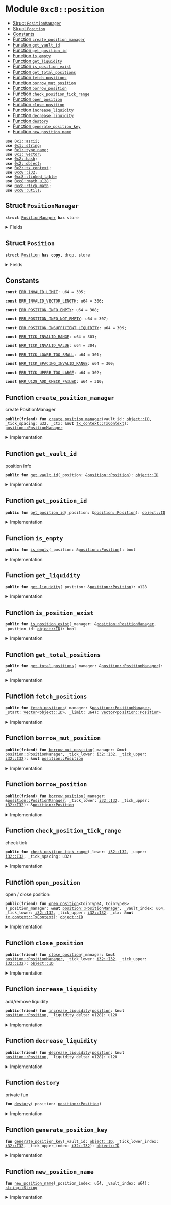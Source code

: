 
<a name="0xc8_position"></a>

# Module `0xc8::position`



-  [Struct `PositionManager`](#0xc8_position_PositionManager)
-  [Struct `Position`](#0xc8_position_Position)
-  [Constants](#@Constants_0)
-  [Function `create_position_manager`](#0xc8_position_create_position_manager)
-  [Function `get_vault_id`](#0xc8_position_get_vault_id)
-  [Function `get_position_id`](#0xc8_position_get_position_id)
-  [Function `is_empty`](#0xc8_position_is_empty)
-  [Function `get_liquidity`](#0xc8_position_get_liquidity)
-  [Function `is_position_exist`](#0xc8_position_is_position_exist)
-  [Function `get_total_positions`](#0xc8_position_get_total_positions)
-  [Function `fetch_positions`](#0xc8_position_fetch_positions)
-  [Function `borrow_mut_position`](#0xc8_position_borrow_mut_position)
-  [Function `borrow_position`](#0xc8_position_borrow_position)
-  [Function `check_position_tick_range`](#0xc8_position_check_position_tick_range)
-  [Function `open_position`](#0xc8_position_open_position)
-  [Function `close_position`](#0xc8_position_close_position)
-  [Function `increase_liquidity`](#0xc8_position_increase_liquidity)
-  [Function `decrease_liquidity`](#0xc8_position_decrease_liquidity)
-  [Function `destory`](#0xc8_position_destory)
-  [Function `generate_position_key`](#0xc8_position_generate_position_key)
-  [Function `new_position_name`](#0xc8_position_new_position_name)


<pre><code><b>use</b> <a href="">0x1::ascii</a>;
<b>use</b> <a href="">0x1::string</a>;
<b>use</b> <a href="">0x1::type_name</a>;
<b>use</b> <a href="">0x1::vector</a>;
<b>use</b> <a href="../../../.././build/Sui/docs/hash.md#0x2_hash">0x2::hash</a>;
<b>use</b> <a href="../../../.././build/Sui/docs/object.md#0x2_object">0x2::object</a>;
<b>use</b> <a href="../../../.././build/Sui/docs/tx_context.md#0x2_tx_context">0x2::tx_context</a>;
<b>use</b> <a href="i32.md#0xc8_i32">0xc8::i32</a>;
<b>use</b> <a href="linked_table.md#0xc8_linked_table">0xc8::linked_table</a>;
<b>use</b> <a href="math_u128.md#0xc8_math_u128">0xc8::math_u128</a>;
<b>use</b> <a href="tick_math.md#0xc8_tick_math">0xc8::tick_math</a>;
<b>use</b> <a href="utils.md#0xc8_utils">0xc8::utils</a>;
</code></pre>



<a name="0xc8_position_PositionManager"></a>

## Struct `PositionManager`



<pre><code><b>struct</b> <a href="position.md#0xc8_position_PositionManager">PositionManager</a> <b>has</b> store
</code></pre>



<details>
<summary>Fields</summary>


<dl>
<dt>
<code>vault_id: <a href="../../../.././build/Sui/docs/object.md#0x2_object_ID">object::ID</a></code>
</dt>
<dd>

</dd>
<dt>
<code>tick_spacing: u32</code>
</dt>
<dd>

</dd>
<dt>
<code>position_index: u64</code>
</dt>
<dd>

</dd>
<dt>
<code>positions: <a href="linked_table.md#0xc8_linked_table_LinkedTable">linked_table::LinkedTable</a>&lt;<a href="../../../.././build/Sui/docs/object.md#0x2_object_ID">object::ID</a>, <a href="position.md#0xc8_position_Position">position::Position</a>&gt;</code>
</dt>
<dd>

</dd>
</dl>


</details>

<a name="0xc8_position_Position"></a>

## Struct `Position`



<pre><code><b>struct</b> <a href="position.md#0xc8_position_Position">Position</a> <b>has</b> <b>copy</b>, drop, store
</code></pre>



<details>
<summary>Fields</summary>


<dl>
<dt>
<code>vault_id: <a href="../../../.././build/Sui/docs/object.md#0x2_object_ID">object::ID</a></code>
</dt>
<dd>

</dd>
<dt>
<code>position_id: <a href="../../../.././build/Sui/docs/object.md#0x2_object_ID">object::ID</a></code>
</dt>
<dd>

</dd>
<dt>
<code>index: u64</code>
</dt>
<dd>

</dd>
<dt>
<code>coin_type_a: <a href="_TypeName">type_name::TypeName</a></code>
</dt>
<dd>

</dd>
<dt>
<code>coin_type_b: <a href="_TypeName">type_name::TypeName</a></code>
</dt>
<dd>

</dd>
<dt>
<code>name: <a href="_String">string::String</a></code>
</dt>
<dd>

</dd>
<dt>
<code>tick_lower_index: <a href="i32.md#0xc8_i32_I32">i32::I32</a></code>
</dt>
<dd>

</dd>
<dt>
<code>tick_upper_index: <a href="i32.md#0xc8_i32_I32">i32::I32</a></code>
</dt>
<dd>

</dd>
<dt>
<code>liquidity: u128</code>
</dt>
<dd>

</dd>
</dl>


</details>

<a name="@Constants_0"></a>

## Constants


<a name="0xc8_position_ERR_INVALID_LIMIT"></a>



<pre><code><b>const</b> <a href="position.md#0xc8_position_ERR_INVALID_LIMIT">ERR_INVALID_LIMIT</a>: u64 = 305;
</code></pre>



<a name="0xc8_position_ERR_INVALID_VECTOR_LENGTH"></a>



<pre><code><b>const</b> <a href="position.md#0xc8_position_ERR_INVALID_VECTOR_LENGTH">ERR_INVALID_VECTOR_LENGTH</a>: u64 = 306;
</code></pre>



<a name="0xc8_position_ERR_POSITION_INFO_EMPTY"></a>



<pre><code><b>const</b> <a href="position.md#0xc8_position_ERR_POSITION_INFO_EMPTY">ERR_POSITION_INFO_EMPTY</a>: u64 = 308;
</code></pre>



<a name="0xc8_position_ERR_POSITION_INFO_NOT_EMPTY"></a>



<pre><code><b>const</b> <a href="position.md#0xc8_position_ERR_POSITION_INFO_NOT_EMPTY">ERR_POSITION_INFO_NOT_EMPTY</a>: u64 = 307;
</code></pre>



<a name="0xc8_position_ERR_POSITION_INSUFFICIENT_LIQUIDITY"></a>



<pre><code><b>const</b> <a href="position.md#0xc8_position_ERR_POSITION_INSUFFICIENT_LIQUIDITY">ERR_POSITION_INSUFFICIENT_LIQUIDITY</a>: u64 = 309;
</code></pre>



<a name="0xc8_position_ERR_TICK_INVALID_RANGE"></a>



<pre><code><b>const</b> <a href="position.md#0xc8_position_ERR_TICK_INVALID_RANGE">ERR_TICK_INVALID_RANGE</a>: u64 = 303;
</code></pre>



<a name="0xc8_position_ERR_TICK_INVALID_VALUE"></a>



<pre><code><b>const</b> <a href="position.md#0xc8_position_ERR_TICK_INVALID_VALUE">ERR_TICK_INVALID_VALUE</a>: u64 = 304;
</code></pre>



<a name="0xc8_position_ERR_TICK_LOWER_TOO_SMALL"></a>



<pre><code><b>const</b> <a href="position.md#0xc8_position_ERR_TICK_LOWER_TOO_SMALL">ERR_TICK_LOWER_TOO_SMALL</a>: u64 = 301;
</code></pre>



<a name="0xc8_position_ERR_TICK_SPACING_INVALID_RANGE"></a>



<pre><code><b>const</b> <a href="position.md#0xc8_position_ERR_TICK_SPACING_INVALID_RANGE">ERR_TICK_SPACING_INVALID_RANGE</a>: u64 = 300;
</code></pre>



<a name="0xc8_position_ERR_TICK_UPPER_TOO_LARGE"></a>



<pre><code><b>const</b> <a href="position.md#0xc8_position_ERR_TICK_UPPER_TOO_LARGE">ERR_TICK_UPPER_TOO_LARGE</a>: u64 = 302;
</code></pre>



<a name="0xc8_position_ERR_U128_ADD_CHECK_FAILED"></a>



<pre><code><b>const</b> <a href="position.md#0xc8_position_ERR_U128_ADD_CHECK_FAILED">ERR_U128_ADD_CHECK_FAILED</a>: u64 = 310;
</code></pre>



<a name="0xc8_position_create_position_manager"></a>

## Function `create_position_manager`

create PositionManager


<pre><code><b>public</b>(<b>friend</b>) <b>fun</b> <a href="position.md#0xc8_position_create_position_manager">create_position_manager</a>(vault_id: <a href="../../../.././build/Sui/docs/object.md#0x2_object_ID">object::ID</a>, _tick_spacing: u32, _ctx: &<b>mut</b> <a href="../../../.././build/Sui/docs/tx_context.md#0x2_tx_context_TxContext">tx_context::TxContext</a>): <a href="position.md#0xc8_position_PositionManager">position::PositionManager</a>
</code></pre>



<details>
<summary>Implementation</summary>


<pre><code><b>public</b>(<b>friend</b>) <b>fun</b> <a href="position.md#0xc8_position_create_position_manager">create_position_manager</a>(
    vault_id: ID,
    _tick_spacing: u32,
    _ctx: &<b>mut</b> TxContext,
): <a href="position.md#0xc8_position_PositionManager">PositionManager</a> {
    <a href="position.md#0xc8_position_PositionManager">PositionManager</a> {
        vault_id,
        tick_spacing: _tick_spacing,
        position_index: 0,
        positions: <a href="linked_table.md#0xc8_linked_table_new">linked_table::new</a>&lt;ID, <a href="position.md#0xc8_position_Position">Position</a>&gt;(_ctx),
    }
}
</code></pre>



</details>

<a name="0xc8_position_get_vault_id"></a>

## Function `get_vault_id`

position info


<pre><code><b>public</b> <b>fun</b> <a href="position.md#0xc8_position_get_vault_id">get_vault_id</a>(_position: &<a href="position.md#0xc8_position_Position">position::Position</a>): <a href="../../../.././build/Sui/docs/object.md#0x2_object_ID">object::ID</a>
</code></pre>



<details>
<summary>Implementation</summary>


<pre><code><b>public</b> <b>fun</b> <a href="position.md#0xc8_position_get_vault_id">get_vault_id</a>(_position: &<a href="position.md#0xc8_position_Position">Position</a>): ID {
    _position.vault_id
}
</code></pre>



</details>

<a name="0xc8_position_get_position_id"></a>

## Function `get_position_id`



<pre><code><b>public</b> <b>fun</b> <a href="position.md#0xc8_position_get_position_id">get_position_id</a>(_position: &<a href="position.md#0xc8_position_Position">position::Position</a>): <a href="../../../.././build/Sui/docs/object.md#0x2_object_ID">object::ID</a>
</code></pre>



<details>
<summary>Implementation</summary>


<pre><code><b>public</b> <b>fun</b> <a href="position.md#0xc8_position_get_position_id">get_position_id</a>(_position: &<a href="position.md#0xc8_position_Position">Position</a>): ID {
    _position.position_id
}
</code></pre>



</details>

<a name="0xc8_position_is_empty"></a>

## Function `is_empty`



<pre><code><b>public</b> <b>fun</b> <a href="position.md#0xc8_position_is_empty">is_empty</a>(_position: &<a href="position.md#0xc8_position_Position">position::Position</a>): bool
</code></pre>



<details>
<summary>Implementation</summary>


<pre><code><b>public</b> <b>fun</b> <a href="position.md#0xc8_position_is_empty">is_empty</a>(_position: &<a href="position.md#0xc8_position_Position">Position</a>): bool {
    _position.liquidity == 0
}
</code></pre>



</details>

<a name="0xc8_position_get_liquidity"></a>

## Function `get_liquidity`



<pre><code><b>public</b> <b>fun</b> <a href="position.md#0xc8_position_get_liquidity">get_liquidity</a>(_position: &<a href="position.md#0xc8_position_Position">position::Position</a>): u128
</code></pre>



<details>
<summary>Implementation</summary>


<pre><code><b>public</b> <b>fun</b> <a href="position.md#0xc8_position_get_liquidity">get_liquidity</a>(_position: &<a href="position.md#0xc8_position_Position">Position</a>): u128 {
    _position.liquidity
}
</code></pre>



</details>

<a name="0xc8_position_is_position_exist"></a>

## Function `is_position_exist`



<pre><code><b>public</b> <b>fun</b> <a href="position.md#0xc8_position_is_position_exist">is_position_exist</a>(_manager: &<a href="position.md#0xc8_position_PositionManager">position::PositionManager</a>, _position_id: <a href="../../../.././build/Sui/docs/object.md#0x2_object_ID">object::ID</a>): bool
</code></pre>



<details>
<summary>Implementation</summary>


<pre><code><b>public</b> <b>fun</b> <a href="position.md#0xc8_position_is_position_exist">is_position_exist</a>(_manager: &<a href="position.md#0xc8_position_PositionManager">PositionManager</a>, _position_id: ID): bool {
    <a href="linked_table.md#0xc8_linked_table_contains">linked_table::contains</a>(&_manager.positions, _position_id)
}
</code></pre>



</details>

<a name="0xc8_position_get_total_positions"></a>

## Function `get_total_positions`



<pre><code><b>public</b> <b>fun</b> <a href="position.md#0xc8_position_get_total_positions">get_total_positions</a>(_manager: &<a href="position.md#0xc8_position_PositionManager">position::PositionManager</a>): u64
</code></pre>



<details>
<summary>Implementation</summary>


<pre><code><b>public</b> <b>fun</b> <a href="position.md#0xc8_position_get_total_positions">get_total_positions</a>(_manager: &<a href="position.md#0xc8_position_PositionManager">PositionManager</a>): u64 {
    <a href="linked_table.md#0xc8_linked_table_length">linked_table::length</a>(&_manager.positions)
}
</code></pre>



</details>

<a name="0xc8_position_fetch_positions"></a>

## Function `fetch_positions`



<pre><code><b>public</b> <b>fun</b> <a href="position.md#0xc8_position_fetch_positions">fetch_positions</a>(_manager: &<a href="position.md#0xc8_position_PositionManager">position::PositionManager</a>, _start: <a href="">vector</a>&lt;<a href="../../../.././build/Sui/docs/object.md#0x2_object_ID">object::ID</a>&gt;, _limit: u64): <a href="">vector</a>&lt;<a href="position.md#0xc8_position_Position">position::Position</a>&gt;
</code></pre>



<details>
<summary>Implementation</summary>


<pre><code><b>public</b> <b>fun</b> <a href="position.md#0xc8_position_fetch_positions">fetch_positions</a>(
    _manager: &<a href="position.md#0xc8_position_PositionManager">PositionManager</a>,
    _start: <a href="">vector</a>&lt;ID&gt;,
    _limit: u64
): <a href="">vector</a>&lt;<a href="position.md#0xc8_position_Position">Position</a>&gt; {
    <b>assert</b>!(_limit &gt; 0, <a href="position.md#0xc8_position_ERR_INVALID_LIMIT">ERR_INVALID_LIMIT</a>);
    <b>let</b> len = <a href="_length">vector::length</a>(&_start);
    <b>assert</b>!(len &gt; 0, <a href="position.md#0xc8_position_ERR_INVALID_VECTOR_LENGTH">ERR_INVALID_VECTOR_LENGTH</a>);
    <b>let</b> ret = <a href="_empty">vector::empty</a>&lt;<a href="position.md#0xc8_position_Position">Position</a>&gt;();
    <b>let</b> idx = 0;
    <b>while</b> (idx &lt; len) {
        <b>let</b> positions = <a href="linked_table.md#0xc8_linked_table_fetch">linked_table::fetch</a>(
            &_manager.positions,
            *<a href="_borrow">vector::borrow</a>&lt;ID&gt;(&_start, idx),
            _limit
        );
        <b>if</b> (<a href="_length">vector::length</a>(&positions) &gt; 0) {
            <a href="_append">vector::append</a>(&<b>mut</b> ret, positions);
        };
        idx = idx + 1;
    };
    ret
}
</code></pre>



</details>

<a name="0xc8_position_borrow_mut_position"></a>

## Function `borrow_mut_position`



<pre><code><b>public</b>(<b>friend</b>) <b>fun</b> <a href="position.md#0xc8_position_borrow_mut_position">borrow_mut_position</a>(_manager: &<b>mut</b> <a href="position.md#0xc8_position_PositionManager">position::PositionManager</a>, _tick_lower: <a href="i32.md#0xc8_i32_I32">i32::I32</a>, _tick_upper: <a href="i32.md#0xc8_i32_I32">i32::I32</a>): &<b>mut</b> <a href="position.md#0xc8_position_Position">position::Position</a>
</code></pre>



<details>
<summary>Implementation</summary>


<pre><code><b>public</b>(<b>friend</b>) <b>fun</b> <a href="position.md#0xc8_position_borrow_mut_position">borrow_mut_position</a>(
    _manager: &<b>mut</b> <a href="position.md#0xc8_position_PositionManager">PositionManager</a>,
    _tick_lower: I32,
    _tick_upper: I32
): &<b>mut</b> <a href="position.md#0xc8_position_Position">Position</a> {
    <b>let</b> position_id = <a href="position.md#0xc8_position_generate_position_key">generate_position_key</a>(_manager.vault_id, _tick_lower, _tick_upper);
    <a href="linked_table.md#0xc8_linked_table_borrow_mut">linked_table::borrow_mut</a>(&<b>mut</b> _manager.positions, position_id)
}
</code></pre>



</details>

<a name="0xc8_position_borrow_position"></a>

## Function `borrow_position`



<pre><code><b>public</b>(<b>friend</b>) <b>fun</b> <a href="position.md#0xc8_position_borrow_position">borrow_position</a>(_manager: &<a href="position.md#0xc8_position_PositionManager">position::PositionManager</a>, _tick_lower: <a href="i32.md#0xc8_i32_I32">i32::I32</a>, _tick_upper: <a href="i32.md#0xc8_i32_I32">i32::I32</a>): &<a href="position.md#0xc8_position_Position">position::Position</a>
</code></pre>



<details>
<summary>Implementation</summary>


<pre><code><b>public</b>(<b>friend</b>) <b>fun</b> <a href="position.md#0xc8_position_borrow_position">borrow_position</a>(
    _manager: & <a href="position.md#0xc8_position_PositionManager">PositionManager</a>,
    _tick_lower: I32,
    _tick_upper: I32
): &<a href="position.md#0xc8_position_Position">Position</a> {
    <b>let</b> position_id = <a href="position.md#0xc8_position_generate_position_key">generate_position_key</a>(_manager.vault_id, _tick_lower, _tick_upper);
    <a href="linked_table.md#0xc8_linked_table_borrow">linked_table::borrow</a>(&_manager.positions, position_id)
}
</code></pre>



</details>

<a name="0xc8_position_check_position_tick_range"></a>

## Function `check_position_tick_range`

check tick


<pre><code><b>public</b> <b>fun</b> <a href="position.md#0xc8_position_check_position_tick_range">check_position_tick_range</a>(_lower: <a href="i32.md#0xc8_i32_I32">i32::I32</a>, _upper: <a href="i32.md#0xc8_i32_I32">i32::I32</a>, _tick_spacing: u32)
</code></pre>



<details>
<summary>Implementation</summary>


<pre><code><b>public</b> <b>fun</b> <a href="position.md#0xc8_position_check_position_tick_range">check_position_tick_range</a>(_lower: I32, _upper: I32, _tick_spacing: u32) {
    <b>let</b> tick_spacing = <a href="i32.md#0xc8_i32_from_u32">i32::from_u32</a>(_tick_spacing);
    <b>assert</b>!(<a href="i32.md#0xc8_i32_gt">i32::gt</a>(tick_spacing, <a href="tick_math.md#0xc8_tick_math_min_tick">tick_math::min_tick</a>()), <a href="position.md#0xc8_position_ERR_TICK_SPACING_INVALID_RANGE">ERR_TICK_SPACING_INVALID_RANGE</a>);
    <b>assert</b>!(<a href="i32.md#0xc8_i32_lt">i32::lt</a>(tick_spacing, <a href="tick_math.md#0xc8_tick_math_max_tick">tick_math::max_tick</a>()), <a href="position.md#0xc8_position_ERR_TICK_SPACING_INVALID_RANGE">ERR_TICK_SPACING_INVALID_RANGE</a>);
    <b>assert</b>!(<a href="i32.md#0xc8_i32_lt">i32::lt</a>(_lower, _upper), <a href="position.md#0xc8_position_ERR_TICK_INVALID_RANGE">ERR_TICK_INVALID_RANGE</a>);
    <b>assert</b>!(<a href="tick_math.md#0xc8_tick_math_is_valid_index">tick_math::is_valid_index</a>(_lower, _tick_spacing), <a href="position.md#0xc8_position_ERR_TICK_INVALID_VALUE">ERR_TICK_INVALID_VALUE</a>);
    <b>assert</b>!(<a href="tick_math.md#0xc8_tick_math_is_valid_index">tick_math::is_valid_index</a>(_upper, _tick_spacing), <a href="position.md#0xc8_position_ERR_TICK_INVALID_VALUE">ERR_TICK_INVALID_VALUE</a>);
}
</code></pre>



</details>

<a name="0xc8_position_open_position"></a>

## Function `open_position`

open / close position


<pre><code><b>public</b>(<b>friend</b>) <b>fun</b> <a href="position.md#0xc8_position_open_position">open_position</a>&lt;CoinTypeA, CoinTypeB&gt;(_position_manager: &<b>mut</b> <a href="position.md#0xc8_position_PositionManager">position::PositionManager</a>, _vault_index: u64, _tick_lower: <a href="i32.md#0xc8_i32_I32">i32::I32</a>, _tick_upper: <a href="i32.md#0xc8_i32_I32">i32::I32</a>, _ctx: &<b>mut</b> <a href="../../../.././build/Sui/docs/tx_context.md#0x2_tx_context_TxContext">tx_context::TxContext</a>): <a href="../../../.././build/Sui/docs/object.md#0x2_object_ID">object::ID</a>
</code></pre>



<details>
<summary>Implementation</summary>


<pre><code><b>public</b>(<b>friend</b>) <b>fun</b> <a href="position.md#0xc8_position_open_position">open_position</a>&lt;CoinTypeA, CoinTypeB&gt;(
    _position_manager: &<b>mut</b> <a href="position.md#0xc8_position_PositionManager">PositionManager</a>,
    _vault_index: u64,
    _tick_lower: I32,
    _tick_upper: I32,
    _ctx: &<b>mut</b> TxContext
): ID
{
    <b>let</b> tick_spacing = _position_manager.tick_spacing;
    <a href="position.md#0xc8_position_check_position_tick_range">check_position_tick_range</a>(_tick_lower, _tick_upper, tick_spacing);
    _position_manager.position_index = _position_manager.position_index + 1;
    <b>let</b> <a href="position.md#0xc8_position">position</a> = <a href="position.md#0xc8_position_Position">Position</a> {
        position_id: <a href="position.md#0xc8_position_generate_position_key">generate_position_key</a>(_position_manager.vault_id, _tick_lower, _tick_lower),
        vault_id: _position_manager.vault_id,
        index: _position_manager.position_index,
        coin_type_a: <a href="_get">type_name::get</a>&lt;CoinTypeA&gt;(),
        coin_type_b: <a href="_get">type_name::get</a>&lt;CoinTypeB&gt;(),
        name: <a href="position.md#0xc8_position_new_position_name">new_position_name</a>(_position_manager.position_index, _vault_index),
        tick_lower_index: _tick_lower,
        tick_upper_index: _tick_upper,
        liquidity: 0
    };
    <a href="linked_table.md#0xc8_linked_table_push_back">linked_table::push_back</a>(&<b>mut</b> _position_manager.positions, <a href="position.md#0xc8_position">position</a>.position_id, <a href="position.md#0xc8_position">position</a>);
    <a href="position.md#0xc8_position">position</a>.position_id
}
</code></pre>



</details>

<a name="0xc8_position_close_position"></a>

## Function `close_position`



<pre><code><b>public</b>(<b>friend</b>) <b>fun</b> <a href="position.md#0xc8_position_close_position">close_position</a>(_manager: &<b>mut</b> <a href="position.md#0xc8_position_PositionManager">position::PositionManager</a>, _tick_lower: <a href="i32.md#0xc8_i32_I32">i32::I32</a>, _tick_upper: <a href="i32.md#0xc8_i32_I32">i32::I32</a>): <a href="../../../.././build/Sui/docs/object.md#0x2_object_ID">object::ID</a>
</code></pre>



<details>
<summary>Implementation</summary>


<pre><code><b>public</b>(<b>friend</b>) <b>fun</b> <a href="position.md#0xc8_position_close_position">close_position</a>(
    _manager: &<b>mut</b> <a href="position.md#0xc8_position_PositionManager">PositionManager</a>,
    _tick_lower: I32,
    _tick_upper: I32
): ID
{
    <b>let</b> position_id = <a href="position.md#0xc8_position_generate_position_key">generate_position_key</a>(_manager.vault_id, _tick_lower, _tick_upper);
    <b>let</b> <a href="position.md#0xc8_position">position</a> = <a href="linked_table.md#0xc8_linked_table_remove">linked_table::remove</a>(&<b>mut</b> _manager.positions, position_id);
    <b>assert</b>!(!<a href="position.md#0xc8_position_is_empty">is_empty</a>(&<a href="position.md#0xc8_position">position</a>), <a href="position.md#0xc8_position_ERR_POSITION_INFO_NOT_EMPTY">ERR_POSITION_INFO_NOT_EMPTY</a>);
    <a href="position.md#0xc8_position_destory">destory</a>(<a href="position.md#0xc8_position">position</a>);
    position_id
}
</code></pre>



</details>

<a name="0xc8_position_increase_liquidity"></a>

## Function `increase_liquidity`

add/remove liquidity


<pre><code><b>public</b>(<b>friend</b>) <b>fun</b> <a href="position.md#0xc8_position_increase_liquidity">increase_liquidity</a>(<a href="position.md#0xc8_position">position</a>: &<b>mut</b> <a href="position.md#0xc8_position_Position">position::Position</a>, _liquidity_delta: u128): u128
</code></pre>



<details>
<summary>Implementation</summary>


<pre><code><b>public</b>(<b>friend</b>) <b>fun</b> <a href="position.md#0xc8_position_increase_liquidity">increase_liquidity</a>(<a href="position.md#0xc8_position">position</a>: &<b>mut</b> <a href="position.md#0xc8_position_Position">Position</a>, _liquidity_delta: u128): u128 {
    <b>assert</b>!(!<a href="position.md#0xc8_position_is_empty">is_empty</a>(<a href="position.md#0xc8_position">position</a>), <a href="position.md#0xc8_position_ERR_POSITION_INFO_EMPTY">ERR_POSITION_INFO_EMPTY</a>);
    <b>assert</b>!(<a href="math_u128.md#0xc8_math_u128_add_check">math_u128::add_check</a>(_liquidity_delta, <a href="position.md#0xc8_position">position</a>.liquidity), <a href="position.md#0xc8_position_ERR_U128_ADD_CHECK_FAILED">ERR_U128_ADD_CHECK_FAILED</a>);
    <a href="position.md#0xc8_position">position</a>.liquidity = <a href="position.md#0xc8_position">position</a>.liquidity + _liquidity_delta;
    <a href="position.md#0xc8_position">position</a>.liquidity
}
</code></pre>



</details>

<a name="0xc8_position_decrease_liquidity"></a>

## Function `decrease_liquidity`



<pre><code><b>public</b>(<b>friend</b>) <b>fun</b> <a href="position.md#0xc8_position_decrease_liquidity">decrease_liquidity</a>(<a href="position.md#0xc8_position">position</a>: &<b>mut</b> <a href="position.md#0xc8_position_Position">position::Position</a>, _liquidity_delta: u128): u128
</code></pre>



<details>
<summary>Implementation</summary>


<pre><code><b>public</b>(<b>friend</b>) <b>fun</b> <a href="position.md#0xc8_position_decrease_liquidity">decrease_liquidity</a>(<a href="position.md#0xc8_position">position</a>: &<b>mut</b> <a href="position.md#0xc8_position_Position">Position</a>, _liquidity_delta: u128): u128 {
    <b>assert</b>!(!<a href="position.md#0xc8_position_is_empty">is_empty</a>(<a href="position.md#0xc8_position">position</a>), <a href="position.md#0xc8_position_ERR_POSITION_INFO_EMPTY">ERR_POSITION_INFO_EMPTY</a>);
    <b>if</b> (_liquidity_delta == 0) {
        <b>return</b> <a href="position.md#0xc8_position">position</a>.liquidity
    };
    <b>assert</b>!(<a href="position.md#0xc8_position">position</a>.liquidity &lt; _liquidity_delta, <a href="position.md#0xc8_position_ERR_POSITION_INSUFFICIENT_LIQUIDITY">ERR_POSITION_INSUFFICIENT_LIQUIDITY</a>);
    <a href="position.md#0xc8_position">position</a>.liquidity = <a href="position.md#0xc8_position">position</a>.liquidity - _liquidity_delta;
    <a href="position.md#0xc8_position">position</a>.liquidity
}
</code></pre>



</details>

<a name="0xc8_position_destory"></a>

## Function `destory`

private fun


<pre><code><b>fun</b> <a href="position.md#0xc8_position_destory">destory</a>(_position: <a href="position.md#0xc8_position_Position">position::Position</a>)
</code></pre>



<details>
<summary>Implementation</summary>


<pre><code><b>fun</b> <a href="position.md#0xc8_position_destory">destory</a>(_position: <a href="position.md#0xc8_position_Position">Position</a>) {}
</code></pre>



</details>

<a name="0xc8_position_generate_position_key"></a>

## Function `generate_position_key`



<pre><code><b>fun</b> <a href="position.md#0xc8_position_generate_position_key">generate_position_key</a>(_vault_id: <a href="../../../.././build/Sui/docs/object.md#0x2_object_ID">object::ID</a>, _tick_lower_index: <a href="i32.md#0xc8_i32_I32">i32::I32</a>, _tick_upper_index: <a href="i32.md#0xc8_i32_I32">i32::I32</a>): <a href="../../../.././build/Sui/docs/object.md#0x2_object_ID">object::ID</a>
</code></pre>



<details>
<summary>Implementation</summary>


<pre><code><b>fun</b> <a href="position.md#0xc8_position_generate_position_key">generate_position_key</a>(
    _vault_id: ID,
    _tick_lower_index: I32,
    _tick_upper_index: I32
): ID
{
    <b>let</b> bytes = <a href="_empty">vector::empty</a>&lt;u8&gt;();
    <a href="_append">vector::append</a>(&<b>mut</b> bytes, <a href="../../../.././build/Sui/docs/object.md#0x2_object_id_to_bytes">object::id_to_bytes</a>(&_vault_id));
    <a href="_append">vector::append</a>(&<b>mut</b> bytes, b"-");
    <a href="_append">vector::append</a>(&<b>mut</b> bytes, b"[");
    <a href="_append">vector::append</a>(&<b>mut</b> bytes, <a href="i32.md#0xc8_i32_get_bytes">i32::get_bytes</a>(_tick_lower_index));
    <a href="_append">vector::append</a>(&<b>mut</b> bytes, b",");
    <a href="_append">vector::append</a>(&<b>mut</b> bytes, <a href="i32.md#0xc8_i32_get_bytes">i32::get_bytes</a>(_tick_upper_index));
    <a href="_append">vector::append</a>(&<b>mut</b> bytes, b"]");
    <a href="../../../.././build/Sui/docs/object.md#0x2_object_id_from_bytes">object::id_from_bytes</a>(sui::hash::blake2b256(&bytes))
}
</code></pre>



</details>

<a name="0xc8_position_new_position_name"></a>

## Function `new_position_name`



<pre><code><b>fun</b> <a href="position.md#0xc8_position_new_position_name">new_position_name</a>(_position_index: u64, _vault_index: u64): <a href="_String">string::String</a>
</code></pre>



<details>
<summary>Implementation</summary>


<pre><code><b>fun</b> <a href="position.md#0xc8_position_new_position_name">new_position_name</a>(_position_index: u64, _vault_index: u64): String {
    <b>let</b> lp_name = <a href="_utf8">string::utf8</a>(b"");
    <a href="_append_utf8">string::append_utf8</a>(&<b>mut</b> lp_name, b"OpenBlock LP | Pool");
    <a href="_append_utf8">string::append_utf8</a>(&<b>mut</b> lp_name, b"-");
    <a href="_append_utf8">string::append_utf8</a>(&<b>mut</b> lp_name, into_bytes(to_string((_vault_index <b>as</b> u128))));
    <a href="_append_utf8">string::append_utf8</a>(&<b>mut</b> lp_name, b"-");
    <a href="_append_utf8">string::append_utf8</a>(&<b>mut</b> lp_name, into_bytes(to_string((_position_index <b>as</b> u128))));
    lp_name
}
</code></pre>



</details>
